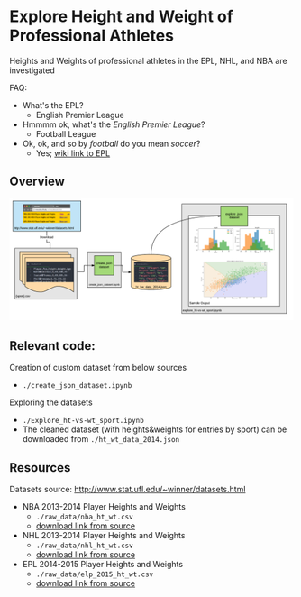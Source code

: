# Explore Height and Weight of Professional Athletes
Heights and Weights of professional athletes in the EPL, NHL, and NBA are investigated

FAQ:
* What's the EPL?
  * English Premier League
* Hmmmm ok, what's the _English Premier League_?
  * Football League
* Ok, ok, and so by _football_ do you mean _soccer_?
  * Yes; [wiki link to EPL](https://en.wikipedia.org/wiki/Premier_League)

## Overview
![overview](./images/height_weight_sports_2014-overview.png?raw=true "Title")

## Relevant code:
Creation of custom dataset from below sources
* `./create_json_dataset.ipynb`

Exploring the datasets
* `./Explore_ht-vs-wt_sport.ipynb`
* The cleaned dataset (with heights&weights for entries by sport) can be downloaded from `./ht_wt_data_2014.json`


## Resources
Datasets source: http://www.stat.ufl.edu/~winner/datasets.html
* NBA 2013-2014 Player Heights and Weights
  * `./raw_data/nba_ht_wt.csv`
  * [download link from source](http://www.stat.ufl.edu/~winner/data/nba_ht_wt.dat)
* NHL 2013-2014 Player Heights and Weights
  * `./raw_data/nhl_ht_wt.csv`
  * [download link from source](http://www.stat.ufl.edu/~winner/data/nhl_ht_wt.csv)
* EPL 2014-2015 Player Heights and Weights
  * `./raw_data/elp_2015_ht_wt.csv`
  * [download link from source](http://www.stat.ufl.edu/~winner/data/epl_2015_ht_wt.csv)
